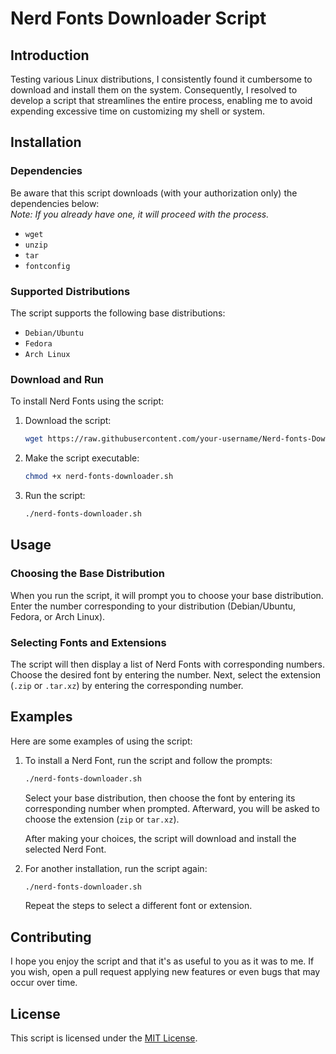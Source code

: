 # Nerd Fonts Downloader Script

## Introduction

Testing various Linux distributions, I consistently found it cumbersome to download and install them on the system. Consequently, I resolved to develop a script that streamlines the entire process, enabling me to avoid expending excessive time on customizing my shell or system.

## Installation

### Dependencies

Be aware that this script downloads (with your authorization only) the dependencies below: </br>
_Note: If you already have one, it will proceed with the process._

- `wget`
- `unzip`
- `tar`
- `fontconfig`

### Supported Distributions

The script supports the following base distributions:

- `Debian/Ubuntu`
- `Fedora`
- `Arch Linux`

### Download and Run

To install Nerd Fonts using the script:

1. Download the script:

    ```bash
    wget https://raw.githubusercontent.com/your-username/Nerd-fonts-Downloader-Script/main/nerd-fonts-downloader.sh
    ```

2. Make the script executable:

    ```bash
    chmod +x nerd-fonts-downloader.sh
    ```

3. Run the script:

    ```bash
    ./nerd-fonts-downloader.sh
    ```

## Usage

### Choosing the Base Distribution

When you run the script, it will prompt you to choose your base distribution. Enter the number corresponding to your distribution (Debian/Ubuntu, Fedora, or Arch Linux).

### Selecting Fonts and Extensions

The script will then display a list of Nerd Fonts with corresponding numbers. Choose the desired font by entering the number. Next, select the extension (`.zip` or `.tar.xz`) by entering the corresponding number.

## Examples

Here are some examples of using the script:

1. To install a Nerd Font, run the script and follow the prompts:

    ```bash
    ./nerd-fonts-downloader.sh
    ```

    Select your base distribution, then choose the font by entering its corresponding number when prompted. Afterward, you will be asked to choose the extension (`zip` or `tar.xz`).

    After making your choices, the script will download and install the selected Nerd Font.

2. For another installation, run the script again:

    ```bash
    ./nerd-fonts-downloader.sh
    ```

    Repeat the steps to select a different font or extension.

## Contributing

I hope you enjoy the script and that it's as useful to you as it was to me.
If you wish, open a pull request applying new features or even bugs that may occur over time.

## License

This script is licensed under the [MIT License](LICENSE).
